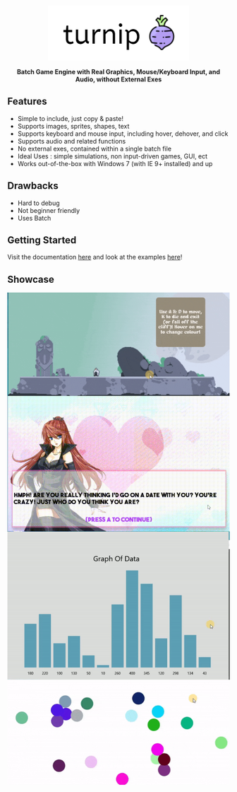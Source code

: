 <p align="center">
  <img src="img/logo.png">
</p>
<p align="center">
  <b>Batch Game Engine with Real Graphics, Mouse/Keyboard Input, and Audio, without External Exes</b>
</p>



## Features

* Simple to include, just copy & paste!
* Supports images, sprites, shapes, text
* Supports keyboard and mouse input, including hover, dehover, and click
* Supports audio and related functions
* No external exes, contained within a single batch file
* Ideal Uses : simple simulations, non input-driven games, GUI, ect
* Works out-of-the-box with Windows 7 (with IE 9+ installed) and up

## Drawbacks

* Hard to debug
* Not beginner friendly
* Uses Batch

## Getting Started

Visit the documentation [here](doc/README.md) and look at the examples [here](ex)!

## Showcase

<img align="left" src="img/rogue.gif" width="550px">

```
textbox

simple platforming

mouse/key input

sprites
```

<br clear="left"/>

<img align="left" src="img/date.gif" width="550px">

```
textbox

visual novel

key input
```

<br clear="left"/>

<img align="left" src="img/graph.gif" width="550px">

```
textbox

data visualization

mouse/key input
```
<br clear="left"/>

<img align="left" src="img/balls.gif" width="550px">

```
particle system
```
<br clear="left"/>
